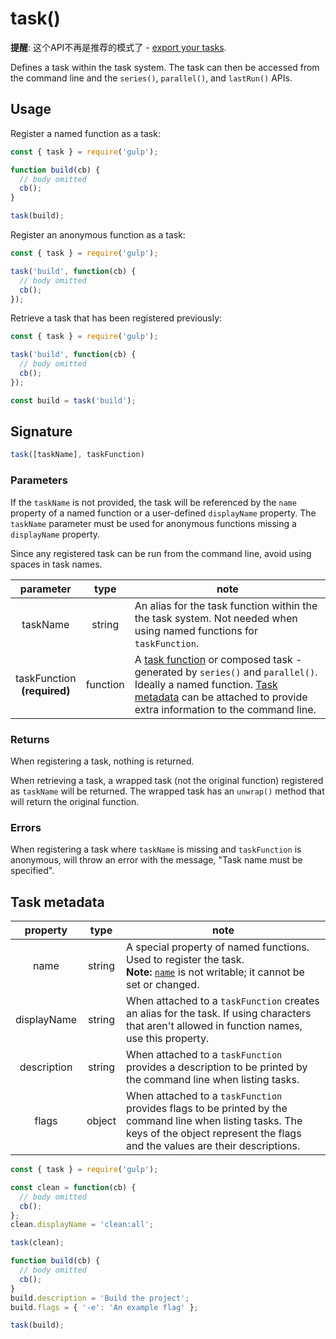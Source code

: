<!-- front-matter
id: task
title: task()
hide_title: true
sidebar_label: task()
-->

# task()

**提醒**: 这个API不再是推荐的模式了 - [export your tasks][creating-tasks-docs].

Defines a task within the task system. The task can then be accessed from the command line and the `series()`, `parallel()`, and `lastRun()` APIs.

## Usage

Register a named function as a task:
```js
const { task } = require('gulp');

function build(cb) {
  // body omitted
  cb();
}

task(build);
```

Register an anonymous function as a task:
```js
const { task } = require('gulp');

task('build', function(cb) {
  // body omitted
  cb();
});
```

Retrieve a task that has been registered previously:
```js
const { task } = require('gulp');

task('build', function(cb) {
  // body omitted
  cb();
});

const build = task('build');
```

## Signature

```js
task([taskName], taskFunction)
```

### Parameters

If the `taskName` is not provided, the task will be referenced by the `name` property of a named function or a user-defined `displayName` property. The `taskName` parameter must be used for anonymous functions missing a `displayName` property.

Since any registered task can be run from the command line, avoid using spaces in task names.

| parameter | type | note |
|:--------------:|:------:|-------|
| taskName | string | An alias for the task function within the the task system. Not needed when using named functions for `taskFunction`. |
| taskFunction<br>**(required)** | function | A [task function][task-concepts] or composed task - generated by `series()` and `parallel()`. Ideally a named function. [Task metadata][task-metadata-section] can be attached to provide extra information to the command line. |

### Returns

When registering a task, nothing is returned.

When retrieving a task, a wrapped task (not the original function) registered as `taskName` will be returned. The wrapped task has an `unwrap()` method that will return the original function.

### Errors

When registering a task where `taskName` is missing and `taskFunction` is anonymous, will throw an error with the message, "Task name must be specified".

## Task metadata

| property | type | note |
|:--------------:|:------:|-------|
| name | string | A special property of named functions. Used to register the task.<br>**Note:** [`name`][function-name-external] is not writable; it cannot be set or changed. |
| displayName | string | When attached to a `taskFunction` creates an alias for the task. If using characters that aren't allowed in function names, use this property. |
| description | string | When attached to a `taskFunction` provides a description to be printed by the command line when listing tasks. |
| flags | object | When attached to a `taskFunction` provides flags to be printed by the command line when listing tasks. The keys of the object represent the flags and the values are their descriptions. |

```js
const { task } = require('gulp');

const clean = function(cb) {
  // body omitted
  cb();
};
clean.displayName = 'clean:all';

task(clean);

function build(cb) {
  // body omitted
  cb();
}
build.description = 'Build the project';
build.flags = { '-e': 'An example flag' };

task(build);
```

[task-metadata-section]: #task-metadata
[task-concepts]: ../api/concepts.md#tasks
[creating-tasks-docs]: ../getting-started/3-creating-tasks.md
[function-name-external]: https://developer.mozilla.org/en-US/docs/Web/JavaScript/Reference/Global_Objects/Function/name
